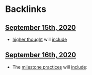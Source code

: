 
# Backlinks
## [September 15th, 2020](<September 15th, 2020.md>)
- [higher thought](<higher thought.md>) will [include](<include.md>)

## [September 16th, 2020](<September 16th, 2020.md>)
- The [milestone practices](<milestone practices.md>) will [include](<include.md>):

